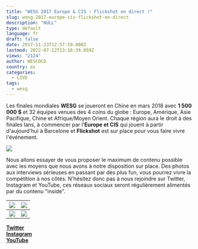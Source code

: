```yaml
---
title: "WESG 2017 Europe & CIS : Flickshot en direct !"
slug: wesg-2017-europe-cis-flickshot-en-direct
description: "NULL"
type: default
language: fr
draft: false
date: 2017-11-23T12:57:59.000Z
lastmod: 2022-07-12T13:16:39.059Z
views: "2124"
author: WESCOCO
country: es
categories:
  - LIVE
tags:
  - wesg
---
```

Les finales mondiales **WESG** se joueront en Chine en mars 2018 avec **1 500 000 $** et 32 équipes venues des 4 coins du globe : Europe, Amérique, Asie Pacifique, Chine et Afrique/Moyen Orient. Chaque région aura le droit à des finales lans, à commencer par l'**Europe et CIS** qui jouent à partir d'aujourd'hui à Barcelone et **Flickshot** est sur place pour vous faire vivre l'événement.

![](/images/articles/5a16af8a08bb5/images/GTFGh9MqY1WvH0GxyDFdBwA5yVUW7rH9ovDUxpvk.jpeg)

Nous allons essayer de vous proposer le maximum de contenu possible avec les moyens que nous avons à notre disposition sur place. Des photos aux interviews sérieuses en passant par des plus fun, vous pourrez vivre la compétition à nos côtés. N'hésitez donc pas à nous rejoindre sur Twitter, Instagram et YouTube, ces réseaux sociaux seront régulièrement alimentés par du contenu "inside".

| ![](/images/articles/5a16af8a08bb5/images/I9j7sehREi8icvecId7HItxXAAx0895AUHbQmIw6.jpeg) | ![](/images/articles/5a16af8a08bb5/images/bdrgTCkMemZ3AVucjEel22JfuzgI30PZKhJGegYR.jpeg) |
| ----------------------------------------------------------------------------------------------------------------------------------------- | ----------------------------------------------------------------------------------------------------------------------------------------- |
| ![](/images/articles/5a16af8a08bb5/images/j8juW0hVZ82CHX75IygwOfZSScMTqSa1aVW1XiRt.jpeg) | ![](/images/articles/5a16af8a08bb5/images/TuLKEmHvRm0JduIyJmz9WMdrqKa3wOmYs6X8Csyj.jpeg) |

[**Twitter**](https://twitter.com/flickshot%5Ffr)  
[**Instagram**](https://www.instagram.com/flickshot.fr/)  
[**YouTube**](https://www.youtube.com/channel/UCikf7lOrMXAAUqqzcPNofHQ)

